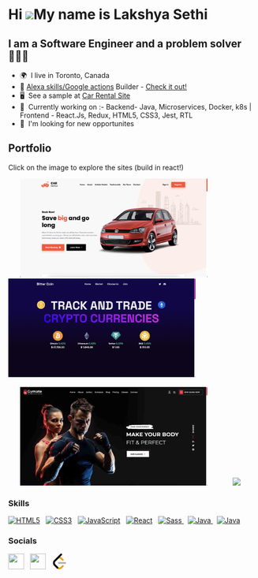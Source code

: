 Hi ![](https://user-images.githubusercontent.com/18350557/176309783-0785949b-9127-417c-8b55-ab5a4333674e.gif)My name is **Lakshya Sethi**
========================================================================================================================================

I am a Software Engineer and a problem solver 🧑🏻‍💻 
--------------------------

*   🌍  I live in Toronto, Canada
*   💬  [Alexa skills/Google actions](https://appperf.shirkalab.io/us/editor/larkish-lakshya-s-apps) Builder - [Check it out!](https://www.amazon.co.uk/Sleeping-Sounds-Relax-Study-Meditate/dp/B0795B4MG1)
*   🖥️  See a sample at <a target="_blank" rel="noreferrer" href='https://lakshyamcs16.github.io/car-rental-app/'>Car Rental Site</a>
*   🧠  Currently working on :- Backend- Java, Microservices, Docker, k8s | Frontend - React.Js, Redux, HTML5, CSS3, Jest, RTL
*   👀  I'm looking for new opportunites

Portfolio
----------

Click on the image to explore the sites (build in react!)
<div style="display: flex">
 <div style="display: block">
  &nbsp; &nbsp; &nbsp; <a href="https://lakshyamcs16.github.io/car-rental-app/" target="_blank" style="cursor: pointer;"><img height="200" src="https://raw.githubusercontent.com/lakshyamcs16/lakshyamcs16/main/carental.png"/></a>
  &nbsp; &nbsp; &nbsp; &nbsp; &nbsp; &nbsp; <a target="_blank" href="https://lakshyamcs16.github.io/bitter-coin/" style="cursor: pointer;"> <img height="200" src="https://raw.githubusercontent.com/lakshyamcs16/lakshyamcs16/main/bittercoin.png"/></a>
  <br><br>
  &nbsp; &nbsp; &nbsp; <a target="_blank" href="https://lakshyamcs16.github.io/fitness2for7/" style="cursor: pointer;"><img height="200" src="https://raw.githubusercontent.com/lakshyamcs16/lakshyamcs16/main/fitness247.png"/></a>
  &nbsp; &nbsp; &nbsp; &nbsp; &nbsp; &nbsp; <a target="_blank" href="https://lakshyamcs16.github.io/ecommerce-site/" style="cursor: pointer;"><img height="200" src="https://raw.githubusercontent.com/lakshyamcs16/lakshyamcs16/main/ecommerce.png"/></a>
 </div>
</div>

### Skills
<p align="left">
<a href="https://developer.mozilla.org/en-US/docs/Glossary/HTML5" target="_blank" rel="noreferrer"><img src="https://raw.githubusercontent.com/danielcranney/readme-generator/main/public/icons/skills/html5-colored.svg" width="36" height="36" alt="HTML5" /></a> &nbsp;
<a href="https://www.w3.org/TR/CSS/#css" target="_blank" rel="noreferrer"><img src="https://raw.githubusercontent.com/danielcranney/readme-generator/main/public/icons/skills/css3-colored.svg" width="36" height="36" alt="CSS3" /></a> &nbsp;
 <a href="https://developer.mozilla.org/en-US/docs/Web/JavaScript" target="_blank" rel="noreferrer"><img src="https://raw.githubusercontent.com/danielcranney/readme-generator/main/public/icons/skills/javascript-colored.svg" width="36" height="36" alt="JavaScript" /></a> &nbsp;
<a href="https://reactjs.org/" target="_blank" rel="noreferrer"><img src="https://raw.githubusercontent.com/danielcranney/readme-generator/main/public/icons/skills/react-colored.svg" width="36" height="36" alt="React" /></a> &nbsp; <a href="https://sass-lang.com/" target="_blank" rel="noreferrer"><img src="https://raw.githubusercontent.com/danielcranney/readme-generator/main/public/icons/skills/sass-colored.svg" width="36" height="36" alt="Sass" />
  <a href="https://java.com" target="_blank" rel="noreferrer"></a> &nbsp; <a href="https://java.com/" target="_blank" rel="noreferrer"><img src="https://raw.githubusercontent.com/danielcranney/readme-generator/main/public/icons/skills/java-colored.svg" width="36" height="36" alt="Java" />
  <a href="https://java.com" target="_blank" rel="noreferrer"></a> &nbsp; <a href="https://www.typescriptlang.org/" target="_blank" rel="noreferrer"><img src="https://raw.githubusercontent.com/danielcranney/readme-generator/main/public/icons/skills/typescript-colored.svg" width="36" height="36" alt="Java" />
  <a href="https://java.com" target="_blank" rel="noreferrer"></a>
  </a> 

### Socials
<p align="left"> <a href="https://www.linkedin.com/in/lakshyamcs16/" target="_blank" rel="noreferrer"><img src="https://raw.githubusercontent.com/danielcranney/readme-generator/main/public/icons/socials/linkedin.svg" width="32" height="32" /></a> 
 &nbsp; <a href="https://stackoverflow.com/users/2985448/lakshya" target="_blank" rel="noreferrer"><img src="https://raw.githubusercontent.com/danielcranney/readme-generator/main/public/icons/socials/stackoverflow.svg" width="32" height="32" /></a>
  &nbsp; <a href="https://leetcode.com/apooos3/" target="_blank" rel="noreferrer"><img src="https://raw.githubusercontent.com/lakshyamcs16/lakshyamcs16/4026d41179f9edc04a1b291b3eafca9fdd6ed728/leetcode.svg" width="32" height="32" /></a>
 </p>
